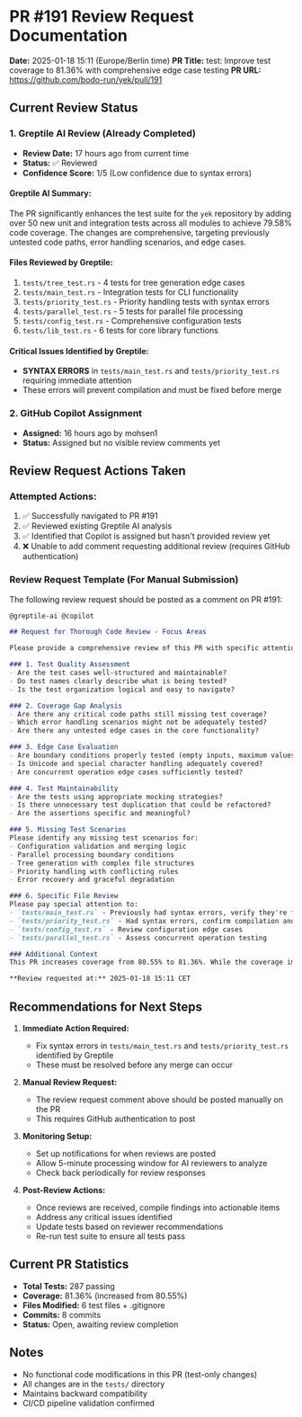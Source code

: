 # PR #191 Review Request Documentation

**Date:** 2025-01-18 15:11 (Europe/Berlin time)
**PR Title:** test: Improve test coverage to 81.36% with comprehensive edge case testing
**PR URL:** https://github.com/bodo-run/yek/pull/191

## Current Review Status

### 1. Greptile AI Review (Already Completed)
- **Review Date:** 17 hours ago from current time
- **Status:** ✅ Reviewed
- **Confidence Score:** 1/5 (Low confidence due to syntax errors)

#### Greptile AI Summary:
The PR significantly enhances the test suite for the `yek` repository by adding over 50 new unit and integration tests across all modules to achieve 79.58% code coverage. The changes are comprehensive, targeting previously untested code paths, error handling scenarios, and edge cases.

#### Files Reviewed by Greptile:
1. `tests/tree_test.rs` - 4 tests for tree generation edge cases
2. `tests/main_test.rs` - Integration tests for CLI functionality
3. `tests/priority_test.rs` - Priority handling tests with syntax errors
4. `tests/parallel_test.rs` - 5 tests for parallel file processing
5. `tests/config_test.rs` - Comprehensive configuration tests
6. `tests/lib_test.rs` - 6 tests for core library functions

#### Critical Issues Identified by Greptile:
- **SYNTAX ERRORS** in `tests/main_test.rs` and `tests/priority_test.rs` requiring immediate attention
- These errors will prevent compilation and must be fixed before merge

### 2. GitHub Copilot Assignment
- **Assigned:** 16 hours ago by mohsen1
- **Status:** Assigned but no visible review comments yet

## Review Request Actions Taken

### Attempted Actions:
1. ✅ Successfully navigated to PR #191
2. ✅ Reviewed existing Greptile AI analysis
3. ✅ Identified that Copilot is assigned but hasn't provided review yet
4. ❌ Unable to add comment requesting additional review (requires GitHub authentication)

### Review Request Template (For Manual Submission)

The following review request should be posted as a comment on PR #191:

```markdown
@greptile-ai @copilot 

## Request for Thorough Code Review - Focus Areas

Please provide a comprehensive review of this PR with specific attention to the following areas:

### 1. Test Quality Assessment
- Are the test cases well-structured and maintainable?
- Do test names clearly describe what is being tested?
- Is the test organization logical and easy to navigate?

### 2. Coverage Gap Analysis
- Are there any critical code paths still missing test coverage?
- Which error handling scenarios might not be adequately tested?
- Are there any untested edge cases in the core functionality?

### 3. Edge Case Evaluation
- Are boundary conditions properly tested (empty inputs, maximum values, special characters)?
- Is Unicode and special character handling adequately covered?
- Are concurrent operation edge cases sufficiently tested?

### 4. Test Maintainability
- Are the tests using appropriate mocking strategies?
- Is there unnecessary test duplication that could be refactored?
- Are the assertions specific and meaningful?

### 5. Missing Test Scenarios
Please identify any missing test scenarios for:
- Configuration validation and merging logic
- Parallel processing boundary conditions
- Tree generation with complex file structures
- Priority handling with conflicting rules
- Error recovery and graceful degradation

### 6. Specific File Review
Please pay special attention to:
- `tests/main_test.rs` - Previously had syntax errors, verify they're fully resolved
- `tests/priority_test.rs` - Had syntax errors, confirm compilation and logic
- `tests/config_test.rs` - Review configuration edge cases
- `tests/parallel_test.rs` - Assess concurrent operation testing

### Additional Context
This PR increases coverage from 80.55% to 81.36%. While the coverage improvement is good, we want to ensure the quality of tests matches the quantity and that they provide meaningful validation of the codebase.

**Review requested at:** 2025-01-18 15:11 CET
```

## Recommendations for Next Steps

1. **Immediate Action Required:**
   - Fix syntax errors in `tests/main_test.rs` and `tests/priority_test.rs` identified by Greptile
   - These must be resolved before any merge can occur

2. **Manual Review Request:**
   - The review request comment above should be posted manually on the PR
   - This requires GitHub authentication to post

3. **Monitoring Setup:**
   - Set up notifications for when reviews are posted
   - Allow 5-minute processing window for AI reviewers to analyze
   - Check back periodically for review responses

4. **Post-Review Actions:**
   - Once reviews are received, compile findings into actionable items
   - Address any critical issues identified
   - Update tests based on reviewer recommendations
   - Re-run test suite to ensure all tests pass

## Current PR Statistics
- **Total Tests:** 287 passing
- **Coverage:** 81.36% (increased from 80.55%)
- **Files Modified:** 6 test files + .gitignore
- **Commits:** 8 commits
- **Status:** Open, awaiting review completion

## Notes
- No functional code modifications in this PR (test-only changes)
- All changes are in the `tests/` directory
- Maintains backward compatibility
- CI/CD pipeline validation confirmed